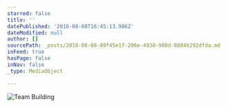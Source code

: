 ```yaml
---
starred: false
title: ''
datePublished: '2016-08-08T16:45:13.986Z'
dateModified: null
author: []
sourcePath: _posts/2016-08-08-89f45e1f-206e-4938-980d-8804b292dfda.md
inFeed: true
hasPage: false
inNav: false
_type: MediaObject

---
```

![Team Building ](https://the-grid-user-content.s3-us-west-2.amazonaws.com/a1e90b0e-11a1-4b4d-89fe-e78282069827.jpg)
